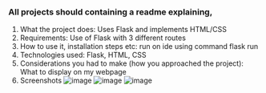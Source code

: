 ### All projects should containing a readme explaining, 
1. What the project does: Uses Flask and implements HTML/CSS
2. Requirements: Use of Flask with 3 different routes
3. How to use it, installation steps etc: run on ide using command flask run
4. Technologies used: Flask, HTML, CSS
5. Considerations you had to make (how you approached the project): What to display on my webpage
6. Screenshots
  ![image](https://user-images.githubusercontent.com/25696415/211116469-f1bd4264-a19a-461c-aefc-de323bbc50cc.png)
  ![image](https://user-images.githubusercontent.com/25696415/211116477-12ecd250-2a2a-46a1-ac38-37f516969219.png)
  ![image](https://user-images.githubusercontent.com/25696415/211116488-f551b368-756d-445d-ab79-fe415fcc40c2.png)
